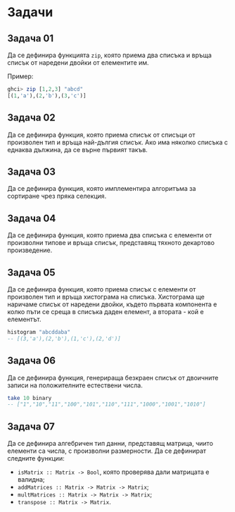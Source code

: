# Задачи

## Задача 01

Да се дефинира функцията `zip`, която приема два списъка
и връща списък от наредени двойки от елементите им.

Пример:

```hs
ghci> zip [1,2,3] "abcd"
[(1,'a'),(2,'b'),(3,'c')]
```

## Задача 02

Да се дефинира функция, която приема списък от списъци
от произволен тип и връща най-дългия списък. Ако има
няколко списъка с еднаква дължина, да се върне първият такъв.

## Задача 03

Да се дефинира функция, която имплементира алгоритъма за сортиране
чрез пряка селекция.

## Задача 04

Да се дефинира функция, която приема два списъка с елементи от
произволни типове и връща списък, представящ тяхното декартово
произведение.

## Задача 05

Да се дефинира функция, която приема списък с елементи от произволен тип
и връща хистограма на списъка. Хистограма ще наричаме списък от наредени
двойки, където първата компонента е колко пъти се среща в списъка даден
елемент, а втората - кой е елементът.

```hs
histogram "abcddaba"
-- [(3,'a'),(2,'b'),(1,'c'),(2,'d')]
```


## Задача 06

Да се дефинира функция, генерираща безкраен списък от двоичните записи
на положителните естествени числа.

```hs
take 10 binary
-- ["1","10","11","100","101","110","111","1000","1001","1010"]
```

## Задача 07

Да се дефинира алгебричен тип данни, представящ матрица, чиито елементи са числа,
с произволни размерности. Да се дефинират следните функции:

- `isMatrix :: Matrix -> Bool`, която проверява дали матрицата е валидна;
- `addMatrices :: Matrix -> Matrix -> Matrix`;
- `multMatrices :: Matrix -> Matrix -> Matrix`;
- `transpose :: Matrix -> Matrix`.
